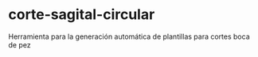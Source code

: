 # corte-sagital-circular
Herramienta para la generación automática de plantillas para cortes boca de pez
